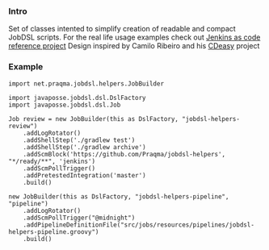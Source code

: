 ### Intro

Set of classes intented to simplify creation of readable and compact JobDSL scripts.
For the real life usage examples check out [Jenkins as code reference project](https://github.com/Praqma/JenkinsAsCodeReference)
Design inspired by Camilo Ribeiro and his [CDeasy](https://github.com/camiloribeiro/cdeasy) project

### Example

```
import net.praqma.jobdsl.helpers.JobBuilder

import javaposse.jobdsl.dsl.DslFactory
import javaposse.jobdsl.dsl.Job

Job review = new JobBuilder(this as DslFactory, "jobdsl-helpers-review")
    .addLogRotator()
    .addShellStep('./gradlew test')
    .addShellStep('./gradlew archive')
    .addScmBlock('https://github.com/Praqma/jobdsl-helpers', "*/ready/**", 'jenkins')
    .addScmPollTrigger()
    .addPretestedIntegration('master')
    .build()

new JobBuilder(this as DslFactory, "jobdsl-helpers-pipeline", "pipeline")
    .addLogRotator()
    .addScmPollTrigger("@midnight")
    .addPipelineDefinitionFile("src/jobs/resources/pipelines/jobdsl-helpers-pipeline.groovy")
    .build()
```